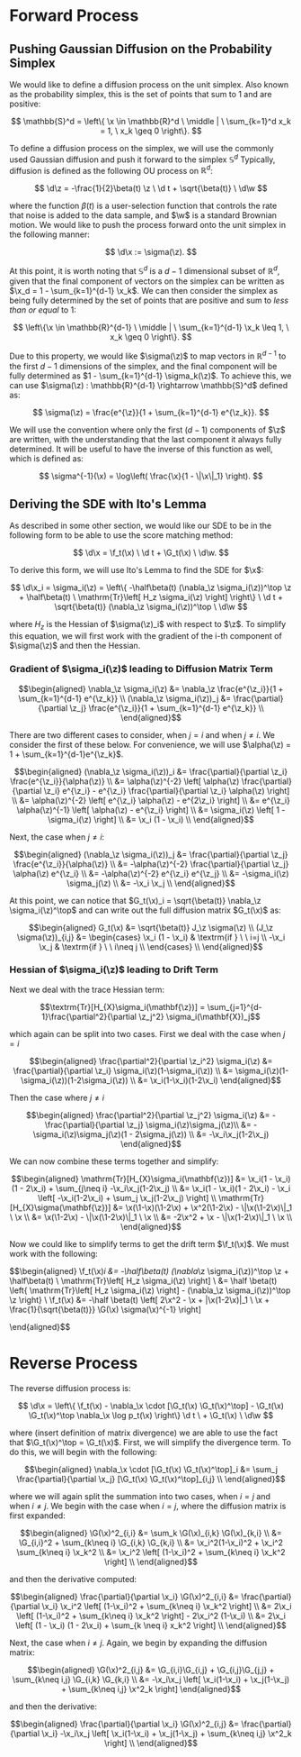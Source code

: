 $$
    \newcommand{\x}{\mathbf{x}}
    \newcommand{\z}{\mathbf{z}}
    \newcommand{\w}{\mathbf{w}}
    \newcommand{\f}{\mathbf{f}}
    \newcommand{\G}{\mathbf{G}}
    \newcommand{\d}{\mathrm{d}}
    \newcommand{\1}{\mathbf{1}}
    \newcommand{\half}{\frac{1}{2}}
$$


# Forward Process

## Pushing Gaussian Diffusion on the Probability Simplex
We would like to define a diffusion process on the unit simplex. Also known as the probability simplex, this is the set of points that sum to 1 and are positive: 

$$
    \mathbb{S}^d = \left\{ \x \in \mathbb{R}^d \ \middle | \ \sum_{k=1}^d x_k = 1, \ x_k \geq 0 \right\}.
$$

To define a diffusion process on the simplex, we will use the commonly used Gaussian diffusion and push it forward to the simplex $\mathbb{S}^d$ Typically, diffusion is defined as the following OU process on $\mathbb{R}^d$:

$$
    \d\z = -\frac{1}{2}\beta(t) \z \ \d t + \sqrt{\beta(t)} \ \d\w
$$

where the function $\beta(t)$ is a user-selection function that controls the rate that noise is added to the data sample, and $\w$ is a standard Brownian motion. We would like to push the process forward onto the unit simplex in the following manner: 

$$
    \d\x := \sigma(\z).
$$

At this point, it is worth noting that $\mathbb{S}^d$ is a $d-1$ dimensional subset of $\mathbb{R}^d$, given that the final component of vectors on the simplex can be written as $\x_d = 1 - \sum_{k=1}^{d-1} \x_k$. We can then consider the simplex as being fully determined by the set of points that are positive and sum to $\textit{less than or equal}$ to 1: 

$$
    \left\{\x \in \mathbb{R}^{d-1} \ \middle | \ \sum_{k=1}^{d-1} \x_k \leq 1, \ x_k \geq 0 \right\}.
$$

Due to this property, we would like $\sigma(\z)$ to map vectors in $\mathbb{R}^{d-1}$ to the first $d-1$ dimensions of the simplex, and the final component will be fully determined as $1 - \sum_{k=1}^{d-1} \sigma_k(\z)$. To achieve this, we can use $\sigma(\z) : \mathbb{R}^{d-1} \rightarrow \mathbb{S}^d$ defined as:

$$
    \sigma(\z) = \frac{e^{\z}}{1 + \sum_{k=1}^{d-1} e^{\z_k}}.
$$

We will use the convention where only the first $(d-1)$ components of $\z$ are written, with the understanding that the last component it always fully determined. It will be useful to have the inverse of this function as well, which is defined as:

$$
    \sigma^{-1}(\x) = \log\left( \frac{\x}{1 - \|\x\|_1} \right).
$$

## Deriving the SDE with Ito's Lemma
As described in some other section, we would like our SDE to be in the following form to be able to use the score matching method:

$$
    \d\x = \f_t(\x) \ \d t + \G_t(\x) \ \d\w.
$$

To derive this form, we will use Ito's Lemma to find the SDE for $\x$:

$$
    \d\x_i = \sigma_i(\z) = \left\{
        -\half\beta(t) (\nabla_\z \sigma_i(\z))^\top \z
        + \half\beta(t) \ \mathrm{Tr}\left[ H_z \sigma_i(\z) \right]
    \right\} \ \d t
    + \sqrt{\beta(t)} (\nabla_\z \sigma_i(\z))^\top \ \d\w
$$

where $H_z$ is the Hessian of $\sigma(\z)_i$ with respect to $\z$. To simplify this equation, we will first work with the gradient of the i-th component of $\sigma(\z)$ and then the Hessian.

### Gradient of $\sigma_i(\z)$ leading to Diffusion Matrix Term

$$\begin{aligned}
    \nabla_\z \sigma_i(\z) &= \nabla_\z \frac{e^{\z_i}}{1 + \sum_{k=1}^{d-1} e^{\z_k}} \\ 
    (\nabla_\z \sigma_i(\z))_j &= \frac{\partial}{\partial \z_j} \frac{e^{\z_i}}{1 + \sum_{k=1}^{d-1} e^{\z_k}} \\
\end{aligned}$$

There are two different cases to consider, when $j=i$ and when $j\neq i$. We consider the first of these below. For convenience, we will use $\alpha(\z) = 1 + \sum_{k=1}^{d-1}e^{\z_k}$.

$$\begin{aligned}
    (\nabla_\z \sigma_i(\z))_i &= \frac{\partial}{\partial \z_i} \frac{e^{\z_i}}{\alpha(\z)} \\
    &= \alpha(\z)^{-2} \left[ \alpha(\z) \frac{\partial}{\partial \z_i} e^{\z_i} - e^{\z_i} \frac{\partial}{\partial \z_i} \alpha(\z) \right] \\
    &= \alpha(\z)^{-2} \left[ e^{\z_i} \alpha(\z) - e^{2\z_i} \right] \\
    &= e^{\z_i} \alpha(\z)^{-1} \left[ \alpha(\z) - e^{\z_i} \right] \\
    &= \sigma_i(\z) \left[ 1 - \sigma_i(\z) \right] \\
    &= \x_i (1 - \x_i) \\
\end{aligned}$$

Next, the case when $j\neq i$:

$$\begin{aligned}
    (\nabla_\z \sigma_i(\z))_j
    &= \frac{\partial}{\partial \z_j} \frac{e^{\z_i}}{\alpha(\z)} \\
    &= -\alpha(\z)^{-2} \frac{\partial}{\partial \z_j} \alpha(\z) e^{\z_i} \\
    &= -\alpha(\z)^{-2} e^{\z_i} e^{\z_j} \\
    &= -\sigma_i(\z) \sigma_j(\z) \\
    &= -\x_i \x_j \\
\end{aligned}$$

At this point, we can notice that $G_t(\x)_i = \sqrt{\beta(t)} \nabla_\z \sigma_i(\z)^\top$ and can write out the full diffusion matrix $G_t(\x)$ as:

$$\begin{aligned}
    G_t(\x) 
    &= \sqrt{\beta(t)} J_\z \sigma(\z) \\
    (J_\z \sigma(\z))_{i,j}
    &= \begin{cases}
        \x_i (1 - \x_i) & \textrm{if } \ \ i=j \\
        -\x_i \x_j & \textrm{if } \ \ i\neq j \\
    \end{cases} \\
\end{aligned}$$


### Hessian of $\sigma_i(\z)$ leading to Drift Term

Next we deal with the trace Hessian term:

$$\textrm{Tr}[H_{X}\sigma_i(\mathbf{\z})] = \sum_{j=1}^{d-1}\frac{\partial^2}{\partial \z_j^2} \sigma_i(\mathbf{X})_j$$

which again can be split into two cases. First we deal with the case when $j=i$

$$\begin{aligned}
    \frac{\partial^2}{\partial \z_i^2} \sigma_i(\z)
    &= \frac{\partial}{\partial \z_i} \sigma_i(\z)(1-\sigma_i(\z)) \\
    &= \sigma_i(\z)(1-\sigma_i(\z))(1-2\sigma_i(\z)) \\
    &= \x_i(1-\x_i)(1-2\x_i)
\end{aligned}$$

Then the case where $j\neq i$

$$\begin{aligned}
    \frac{\partial^2}{\partial \z_j^2} \sigma_i(\z)
    &= -\frac{\partial}{\partial \z_j} \sigma_i(\z)\sigma_j(\z)\\
    &= -\sigma_i(\z)\sigma_j(\z)(1 - 2\sigma_j(\z)) \\
    &= -\x_i\x_j(1-2\x_j)
\end{aligned}$$

We can now combine these terms together and simplify:

$$\begin{aligned}
    \mathrm{Tr}[H_{X}\sigma_i(\mathbf{\z})]
    &= \x_i(1 - \x_i)(1 - 2\x_i) + \sum_{j\neq i} -\x_i\x_j(1-2\x_j) \\
    &= \x_i(1 - \x_i)(1 - 2\x_i) - \x_i \left[
        -\x_i(1-2\x_i) + \sum_j \x_j(1-2\x_j)
    \right] \\
    \mathrm{Tr}[H_{X}\sigma(\mathbf{\z})]
    &= \x(\1-\x)(\1-2\x) + \x^2(\1-2\x) - \|\x(\1-2\x)\|_1 \ \x \\
    &= \x(\1-2\x) - \|\x(\1-2\x)\|_1 \ \x \\
    &= -2\x^2 + \x - \|\x(1-2\x)\|_1 \ \x \\
\end{aligned}$$

Now we could like to simplify terms to get the drift term $\f_t(\x)$. We must work with the following:

$$\begin{aligned}
    \f_t(\x)_i
    &= -\half\beta(t) (\nabla_\z \sigma_i(\z))^\top \z
        + \half\beta(t) \ \mathrm{Tr}\left[ H_z \sigma_i(\z) \right] \\
    &= \half \beta(t) \left\{
        \mathrm{Tr}\left[ H_z \sigma_i(\z) \right]
        - (\nabla_\z \sigma_i(\z))^\top \z
    \right\} \\
    \f_t(\x)
    &= -\half \beta(t) \left[
        2\x^2 - \x + \|\x(1-2\x)\|_1 \ \x
        + \frac{1}{\sqrt{\beta(t)}} \G(\x) \sigma(\x)^{-1}
    \right]

\end{aligned}$$

# Reverse Process
The reverse diffusion process is: 

$$
    \d\x = \left\{
        \f_t(\x) 
        - \nabla_\x \cdot [\G_t(\x) \G_t(\x)^\top]
        - \G_t(\x) \G_t(\x)^\top \nabla_\x \log p_t(\x)
    \right\} \d t \
    + \G_t(\x) \ \d\w
$$

where (insert definition of matrix divergence) we are able to use the fact that $\G_t(\x)^\top = \G_t(\x)$. First, we will simplify the divergence term. To do this, we will begin with  the following:


$$\begin{aligned}
    \nabla_\x \cdot [\G_t(\x) \G_t(\x)^\top]_i
    &= \sum_j \frac{\partial}{\partial \x_j} [\G_t(\x) \G_t(\x)^\top]_{i,j} \\
\end{aligned}$$

where we will again split the summation into two cases, when $i=j$ and when $i\neq j$. We begin with the case when $i=j$, where the diffusion matrix is first expanded:

$$\begin{aligned}
    \G(\x)^2_{i,i}
    &= \sum_k \G(\x)_{i,k} \G(\x)_{k,i} \\
    &= \G_{i,i}^2 + \sum_{k\neq i} \G_{i,k} \G_{k,i} \\
    &= \x_i^2(1-\x_i)^2 + \x_i^2 \sum_{k\neq i} \x_k^2 \\
    &= \x_i^2 \left[ (1-\x_i)^2 + \sum_{k\neq i} \x_k^2 \right] \\
\end{aligned}$$

and then the derivative computed:

$$\begin{aligned}
    \frac{\partial}{\partial \x_i} \G(\x)^2_{i,i}
    &= \frac{\partial}{\partial \x_i} \x_i^2 \left[ (1-\x_i)^2 + \sum_{k\neq i} \x_k^2 \right] \\
    &= 2\x_i \left[ (1-\x_i)^2 + \sum_{k\neq i} \x_k^2 \right] - 2\x_i^2 (1-\x_i) \\
    &= 2\x_i \left[ (1 - \x_i) (1 - 2\x_i) + \sum_{k \neq i} x_k^2 \right] \\
\end{aligned}$$

Next, the case when $i\neq j$. Again, we begin by expanding the diffusion matrix:

$$\begin{aligned}
    \G(\x)^2_{i,j}
    &= \G_{i,i}\G_{i,j} + \G_{i,j}\G_{j,j} + \sum_{k\neq i,j} \G_{i,k} \G_{k,i} \\
    &= -\x_i\x_j \left[
        \x_i(1-\x_i) + \x_j(1-\x_j) + \sum_{k\neq i,j} \x^2_k
    \right]
\end{aligned}$$

and then the derivative:

$$\begin{aligned}
    \frac{\partial}{\partial \x_i} \G(\x)^2_{i,j}
    &= \frac{\partial}{\partial \x_i} -\x_i\x_j \left[
        \x_i(1-\x_i) + \x_j(1-\x_j) + \sum_{k\neq i,j} \x^2_k
    \right] \\
\end{aligned}$$

